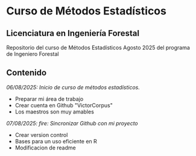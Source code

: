 # Curso de Métodos Estadísticos
## Licenciatura en Ingeniería Forestal

Repositorio del curso de Métodos Estadísticos Agosto 2025 del programa de Ingeniero Forestal

## Contenido

*06/08/2025: Inicio de curso de métodos estadísticos.* 
 + Preparar mi área de trabajo
 + Crear cuenta en Github "VictorCorpus" 
 + Los maestros son muy amables
 
*07/08/2025: fire: Sincronizar Github con mi proyecto*
 + Crear version control
 + Bases para un uso eficiente en R
 + Modificacion de readme
 